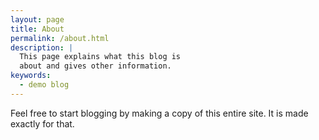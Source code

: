 ```yaml
---
layout: page
title: About
permalink: /about.html
description: |
  This page explains what this blog is
  about and gives other information.
keywords:
  - demo blog
---
```


Feel free to start blogging by making a copy of this entire
site. It is made exactly for that.

